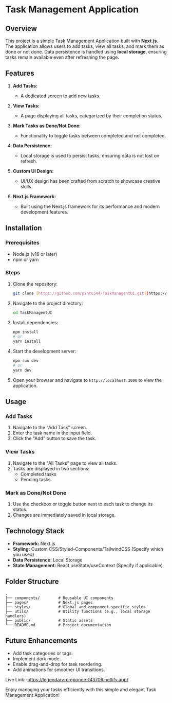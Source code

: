 # Task Management Application

## Overview

This project is a simple Task Management Application built with **Next.js**. The application allows users to add tasks, view all tasks, and mark them as done or not done. Data persistence is handled using **local storage**, ensuring tasks remain available even after refreshing the page.

## Features

1. **Add Tasks:**

   - A dedicated screen to add new tasks.

2. **View Tasks:**

   - A page displaying all tasks, categorized by their completion status.

3. **Mark Tasks as Done/Not Done:**

   - Functionality to toggle tasks between completed and not completed.

4. **Data Persistence:**

   - Local storage is used to persist tasks, ensuring data is not lost on refresh.

5. **Custom UI Design:**

   - UI/UX design has been crafted from scratch to showcase creative skills.

6. **Next.js Framework:**
   - Built using the Next.js framework for its performance and modern development features.

## Installation

### Prerequisites

- Node.js (v16 or later)
- npm or yarn

### Steps

1. Clone the repository:

   ```bash
   git clone [https://github.com/pintu544/TaskManagentUI.git](https://github.com/pintu544/TaskManagentUI)
   ```

2. Navigate to the project directory:

   ```bash
   cd TaskManagentUI
   ```

3. Install dependencies:

   ```bash
   npm install
   # or
   yarn install
   ```

4. Start the development server:

   ```bash
   npm run dev
   # or
   yarn dev
   ```

5. Open your browser and navigate to `http://localhost:3000` to view the application.

## Usage

### Add Tasks

1. Navigate to the "Add Task" screen.
2. Enter the task name in the input field.
3. Click the "Add" button to save the task.

### View Tasks

1. Navigate to the "All Tasks" page to view all tasks.
2. Tasks are displayed in two sections:
   - Completed tasks
   - Pending tasks

### Mark as Done/Not Done

1. Use the checkbox or toggle button next to each task to change its status.
2. Changes are immediately saved in local storage.

## Technology Stack

- **Framework:** Next.js
- **Styling:** Custom CSS/Styled-Components/TailwindCSS (Specify which you used)
- **Data Persistence:** Local Storage
- **State Management:** React useState/useContext (Specify if applicable)

## Folder Structure

```
.
├── components/        # Reusable UI components
├── pages/             # Next.js pages
├── styles/            # Global and component-specific styles
├── utils/             # Utility functions (e.g., local storage handlers)
├── public/            # Static assets
└── README.md          # Project documentation
```

## Future Enhancements

- Add task categories or tags.
- Implement dark mode.
- Enable drag-and-drop for task reordering.
- Add animations for smoother UI transitions.

Live Link:-https://legendary-creponne-f43706.netlify.app/

Enjoy managing your tasks efficiently with this simple and elegant Task Management Application!
